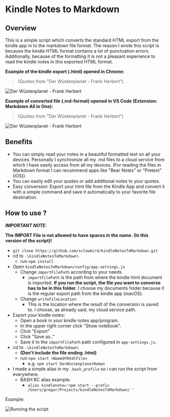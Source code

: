 # Kindle Notes to Markdown

## Overview

This is a simple script which converts the standard HTML export from the kindle app in to the markdown file format. The reason I wrote this script is because the kindle HTML format contains a lot of punctuation errors. Additionally, because of the formatting it is not a pleasant experience to read the kindle notes in this exported HTML format.

__Example of the kindle export (.html) opened in Chrome:__

>(Quotes from "Der Wüstenplanet - Frank Herbert")

![Der Wüstenplanet - Frank Herbert](https://user-images.githubusercontent.com/12247845/56811269-a78cf180-6838-11e9-90df-76a02e8e5d3b.png)


__Example of converted file (.md-format) opened in VS Code (Extension: Markdown All in One):__
>(Quotes from "Der Wüstenplanet - Frank Herbert")

![Der Wüstenplanet - Frank Herbert](https://user-images.githubusercontent.com/12247845/56811416-efac1400-6838-11e9-9fc2-3ac42c5c7d44.png)


## Benefits

- You can simply read your notes in a beautiful formatted text on all your devices. Personally I synchronize all my .md files to a cloud service from which I have easily access from all my devices. (For reading the files in Markdown format I can recommend apps like "Bear Notes" or "Pretext" (iOS)).
- You can easily edit your quotes or add additional notes to your quotes.
- Easy conversion: Export your html file from the Kindle App and convert it with a simple command and save it automatically to your favorite file destination.

## How to use ?
  __*IMPORTANT NOTE*__: 
  
  __The IMPORT File is not allowed to have spaces in the name. (In this version of the script)!__

- `git clone https://github.com/sclowbird/kindleNotesToMarkdown.git`
- cd to `.\kindleNotesToMarkdown\`
  - run `npm install`
- Open `kindleNotesToMarkdown/config/app-settings.js`
  - Change `importFilePath` according to your needs
    - `importFilePath` is the path from where the kindle html document is imported. __If you run the script, the file you want to converse has to be in this folder.__ I choose my documents folder because it is the regular export path from the kindle app (macOS).
  - Change `writeFileLocation`
    - This is the location where the result of the conversion is saved to. I choose, as already said, my cloud service path.
- Export your kindle notes:
  - Open a book in your kindle notes app/program.
  - In the upper right corner click "Show notebook".
  - Click "Export"
  - Click "Save as.."
  - Save it to the `importFilePath` path configured in `app-settings.js`.
- cd to `.\kindleNotesToMarkdown\`
  - __(Don't include the file ending  .html)__
  - run `npm start <NameOfHtmlFile>` 
    - e.g. `npm start DerWüstenplanetRoman`  
- I made a simple alias in my `.bash_profile` so i can run the script from everywhere. 
  - BASH RC alias example:
    - `alias kindlenote='npm start --prefix /Users/gregor/Projects/kindleNotesToMarkdown/ '`

Example: 


![Running the script](https://user-images.githubusercontent.com/12247845/56811445-0488a780-6839-11e9-827a-688bae6d5596.png)








